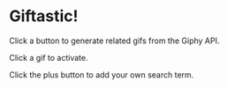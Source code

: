 # Giftastic!

Click a button to generate related gifs from the Giphy API.

Click a gif to activate.

Click the plus button to add your own search term.
